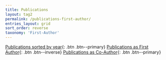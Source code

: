```yaml
---
title: Publications
layout: tag2
permalink: /publications-first-author/
entries_layout: grid
sort_order: reverse
taxonomy: 'First-Author'
---
```


[Publications sorted by year](/publications-year/){: .btn .btn--primary} [Publications as First Author](/publications-first-author/){: .btn .btn--inverse} [Publications as Co-Author](/publications-co-author/){: .btn .btn--primary}
